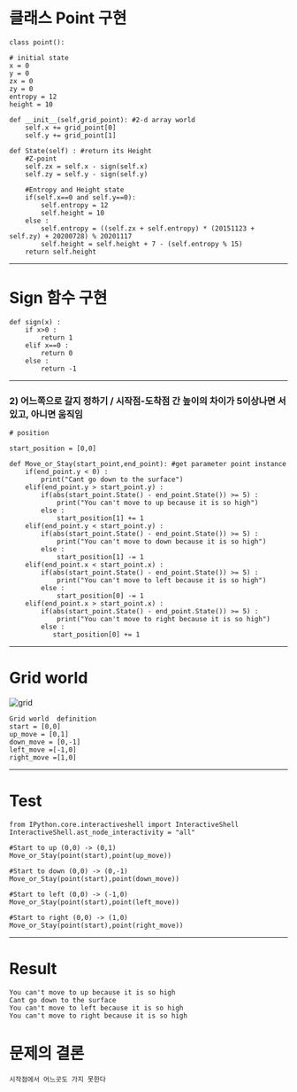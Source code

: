 # 클래스 Point 구현

    class point():
    
    # initial state
    x = 0
    y = 0
    zx = 0
    zy = 0
    entropy = 12
    height = 10 

    def __init__(self,grid_point): #2-d array world
        self.x += grid_point[0]
        self.y += grid_point[1]

    def State(self) : #return its Height 
        #Z-point
        self.zx = self.x - sign(self.x)
        self.zy = self.y - sign(self.y)
        
        #Entropy and Height state
        if(self.x==0 and self.y==0):
            self.entropy = 12
            self.height = 10
        else :
            self.entropy = ((self.zx + self.entropy) * (20151123 + self.zy) + 20200728) % 20201117
            self.height = self.height + 7 - (self.entropy % 15)
        return self.height
---
# Sign 함수 구현

    def sign(x) :
        if x>0 :
            return 1
        elif x==0 :
            return 0
        else :
            return -1
---
### 2) 어느쪽으로 갈지 정하기 / 시작점-도착점 간 높이의 차이가 5이상나면 서있고, 아니면 움직임 


    # position 

    start_position = [0,0]

    def Move_or_Stay(start_point,end_point): #get parameter point instance
        if(end_point.y < 0) :
            print("Cant go down to the surface")
        elif(end_point.y > start_point.y) : 
            if(abs(start_point.State() - end_point.State()) >= 5) :
                print("You can't move to up because it is so high")
            else :
                start_position[1] += 1
        elif(end_point.y < start_point.y) : 
            if(abs(start_point.State() - end_point.State()) >= 5) :
                print("You can't move to down because it is so high")
            else :
                start_position[1] -= 1
        elif(end_point.x < start_point.x) : 
            if(abs(start_point.State() - end_point.State()) >= 5) :
                print("You can't move to left because it is so high")
            else :
                start_position[0] -= 1
        elif(end_point.x > start_point.x) : 
            if(abs(start_point.State() - end_point.State()) >= 5) :
                print("You can't move to right because it is so high")
            else :
               start_position[0] += 1
---
# Grid world 


![grid](https://user-images.githubusercontent.com/74387174/100055075-9f5ac500-2e66-11eb-9197-56fd5336b557.PNG)

    Grid world  definition
    start = [0,0]
    up_move = [0,1]
    down_move = [0,-1]
    left_move =[-1,0]
    right_move =[1,0]
---   
# Test
    from IPython.core.interactiveshell import InteractiveShell
    InteractiveShell.ast_node_interactivity = "all"

    #Start to up (0,0) -> (0,1)
    Move_or_Stay(point(start),point(up_move))

    #Start to down (0,0) -> (0,-1)
    Move_or_Stay(point(start),point(down_move))

    #Start to left (0,0) -> (-1,0)
    Move_or_Stay(point(start),point(left_move))

    #Start to right (0,0) -> (1,0)
    Move_or_Stay(point(start),point(right_move))
---    
# Result
 
    You can't move to up because it is so high
    Cant go down to the surface
    You can't move to left because it is so high
    You can't move to right because it is so high
    
# 문제의 결론 
    시작점에서 어느곳도 가지 못한다
